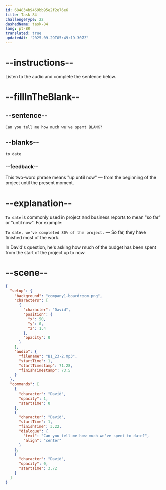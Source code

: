 ```yaml
---
id: 684834b9469bb95e2f2e76e6
title: Task 84
challengeType: 22
dashedName: task-84
lang: pt-BR
translated: true
updatedAt: '2025-09-29T05:49:19.307Z'
---
```


<!-- (audio) David: Can you tell me how much we've spent to date? -->

# --instructions--

Listen to the audio and complete the sentence below.

# --fillInTheBlank--

## --sentence--

`Can you tell me how much we've spent BLANK?`

## --blanks--

`to date`

### --feedback--

This two-word phrase means "up until now" — from the beginning of the project until the present moment.

# --explanation--

`To date` is commonly used in project and business reports to mean "so far" or "until now". For example:
 
`To date, we've completed 80% of the project.` — So far, they have finished most of the work.

In David's question, he's asking how much of the budget has been spent from the start of the project up to now.

# --scene--

```json
{
  "setup": {
    "background": "company1-boardroom.png",
    "characters": [
      {
        "character": "David",
        "position": {
          "x": 50,
          "y": 0,
          "z": 1.4
        },
        "opacity": 0
      }
    ],
    "audio": {
      "filename": "B1_23-2.mp3",
      "startTime": 1,
      "startTimestamp": 71.28,
      "finishTimestamp": 73.5
    }
  },
  "commands": [
    {
      "character": "David",
      "opacity": 1,
      "startTime": 0
    },
    {
      "character": "David",
      "startTime": 1,
      "finishTime": 3.22,
      "dialogue": {
        "text": "Can you tell me how much we've spent to date?",
        "align": "center"
      }
    },
    {
      "character": "David",
      "opacity": 0,
      "startTime": 3.72
    }
  ]
}
```
